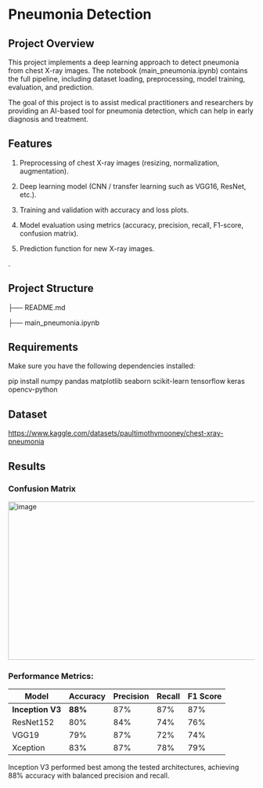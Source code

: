 # Pneumonia Detection
## Project Overview
This project implements a deep learning approach to detect pneumonia from chest X-ray images. The notebook (main_pneumonia.ipynb) contains the full pipeline, including dataset loading, preprocessing, model training, evaluation, and prediction.

The goal of this project is to assist medical practitioners and researchers by providing an AI-based tool for pneumonia detection, which can help in early diagnosis and treatment.

## Features

1. Preprocessing of chest X-ray images (resizing, normalization, augmentation).

2. Deep learning model (CNN / transfer learning such as VGG16, ResNet, etc.).

3. Training and validation with accuracy and loss plots.

4. Model evaluation using metrics (accuracy, precision, recall, F1-score, confusion matrix).

5. Prediction function for new X-ray images.

.

## Project Structure
├── README.md

├── main_pneumonia.ipynb        

## Requirements

Make sure you have the following dependencies installed:

pip install numpy pandas matplotlib seaborn scikit-learn tensorflow keras opencv-python

## Dataset

https://www.kaggle.com/datasets/paultimothymooney/chest-xray-pneumonia

## Results
### Confusion Matrix

<img width="710" height="323" alt="image" src="https://github.com/user-attachments/assets/57ae4f30-c8f0-43a2-9523-7edb4aa14838" />

### Performance Metrics:

| Model            | Accuracy | Precision | Recall | F1 Score |
| ---------------- | -------- | --------- | ------ | -------- |
| **Inception V3** | **88%**  | 87%       | 87%    | 87%      |
| ResNet152        | 80%      | 84%       | 74%    | 76%      |
| VGG19            | 79%      | 87%       | 72%    | 74%      |
| Xception         | 83%      | 87%       | 78%    | 79%      |

Inception V3 performed best among the tested architectures, achieving 88% accuracy with balanced precision and recall.



